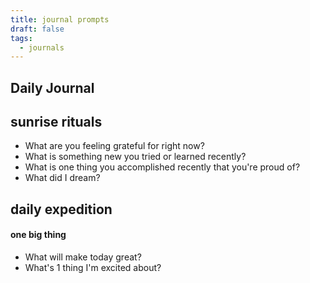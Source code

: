 ```yaml
---
title: journal prompts
draft: false
tags:
  - journals
---
```

## Daily Journal
## sunrise rituals

- What are you feeling grateful for right now?
- What is something new you tried or learned recently?
- What is one thing you accomplished recently that you're proud of?
- What did I dream?

## daily expedition
#### one big thing
- What will make today great?
- What's 1 thing I'm excited about?

